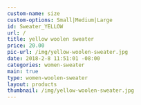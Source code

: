 ```yaml
---
custom-name: size
custom-options: Small|Medium|Large
id: Sweater_YELLOW
url: /
title: yellow woolen sweater
price: 20.00
pic-url: /img/yellow-woolen-sweater.jpg
date: 2018-2-8 11:51:01 -08:00
categories: women-sweater
main: true
type: women-woolen-sweater
layout: products
thumbnail: /img/yellow-woolen-sweater.jpg
---
```

